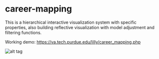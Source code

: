 # career-mapping

This is a hierarchical interactive visualization system with specific properties, also building reflective visualization with model adjustment and filtering functions.

Working demo: https://va.tech.purdue.edu/lilly/career_mapping.php

![alt tag](https://raw.github.com/veslyn/career-mapping/blob/master/career_mapping.png)

